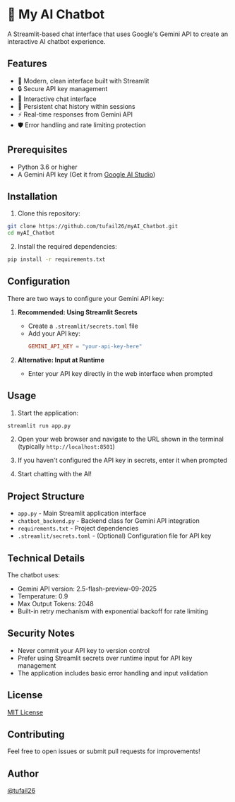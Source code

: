 # 🤖 My AI Chatbot

A Streamlit-based chat interface that uses Google's Gemini API to create an interactive AI chatbot experience.

## Features

- 🚀 Modern, clean interface built with Streamlit
- 🔒 Secure API key management
- 💬 Interactive chat interface
- 🔄 Persistent chat history within sessions
- ⚡ Real-time responses from Gemini API
- 🛡️ Error handling and rate limiting protection

## Prerequisites

- Python 3.6 or higher
- A Gemini API key (Get it from [Google AI Studio](https://aistudio.google.com/app/apikey))

## Installation

1. Clone this repository:
```bash
git clone https://github.com/tufail26/myAI_Chatbot.git
cd myAI_Chatbot
```

2. Install the required dependencies:
```bash
pip install -r requirements.txt
```

## Configuration

There are two ways to configure your Gemini API key:

1. **Recommended: Using Streamlit Secrets**
   - Create a `.streamlit/secrets.toml` file
   - Add your API key:
     ```toml
     GEMINI_API_KEY = "your-api-key-here"
     ```

2. **Alternative: Input at Runtime**
   - Enter your API key directly in the web interface when prompted

## Usage

1. Start the application:
```bash
streamlit run app.py
```

2. Open your web browser and navigate to the URL shown in the terminal (typically `http://localhost:8501`)

3. If you haven't configured the API key in secrets, enter it when prompted

4. Start chatting with the AI!

## Project Structure

- `app.py` - Main Streamlit application interface
- `chatbot_backend.py` - Backend class for Gemini API integration
- `requirements.txt` - Project dependencies
- `.streamlit/secrets.toml` - (Optional) Configuration file for API key

## Technical Details

The chatbot uses:
- Gemini API version: 2.5-flash-preview-09-2025
- Temperature: 0.9
- Max Output Tokens: 2048
- Built-in retry mechanism with exponential backoff for rate limiting

## Security Notes

- Never commit your API key to version control
- Prefer using Streamlit secrets over runtime input for API key management
- The application includes basic error handling and input validation

## License

[MIT License](LICENSE)

## Contributing

Feel free to open issues or submit pull requests for improvements!

## Author

[@tufail26](https://github.com/tufail26)